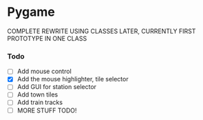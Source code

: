 Pygame
==============
COMPLETE REWRITE USING CLASSES LATER, CURRENTLY FIRST PROTOTYPE IN ONE CLASS 

### Todo
- [ ] Add mouse control
- [X] Add the mouse highlighter, tile selector
- [ ] Add GUI for station selector
- [ ] Add town tiles
- [ ] Add train tracks
- [ ] MORE STUFF TODO!